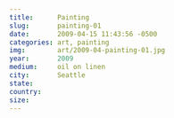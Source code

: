 ```yaml
---
title:  	Painting
slug:		painting-01
date:   	2009-04-15 11:43:56 -0500
categories: art, painting
img:		art/2009-04-painting-01.jpg
year:		2009
medium:		oil on linen
city:		Seattle
state:
country:
size:
---
```

